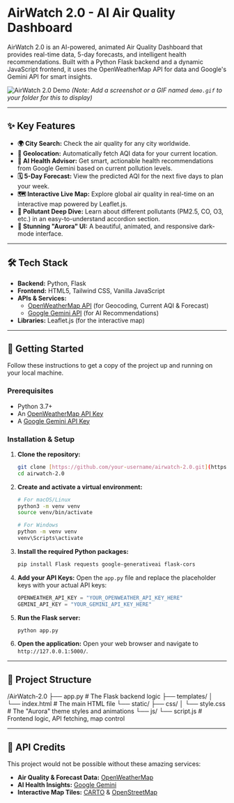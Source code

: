# AirWatch 2.0 - AI Air Quality Dashboard

AirWatch 2.0 is an AI-powered, animated Air Quality Dashboard that provides real-time data, 5-day forecasts, and intelligent health recommendations. Built with a Python Flask backend and a dynamic JavaScript frontend, it uses the OpenWeatherMap API for data and Google's Gemini API for smart insights.

![AirWatch 2.0 Demo](./demo.gif)
*(Note: Add a screenshot or a GIF named `demo.gif` to your folder for this to display)*

---

## ✨ Key Features

* **🌍 City Search:** Check the air quality for any city worldwide.
* **📍 Geolocation:** Automatically fetch AQI data for your current location.
* **🤖 AI Health Advisor:** Get smart, actionable health recommendations from Google Gemini based on current pollution levels.
* **🗓️ 5-Day Forecast:** View the predicted AQI for the next five days to plan your week.
* **🗺️ Interactive Live Map:** Explore global air quality in real-time on an interactive map powered by Leaflet.js.
* **🔬 Pollutant Deep Dive:** Learn about different pollutants (PM2.5, CO, O3, etc.) in an easy-to-understand accordion section.
* **🎨 Stunning "Aurora" UI:** A beautiful, animated, and responsive dark-mode interface.

---

## 🛠️ Tech Stack

* **Backend:** Python, Flask
* **Frontend:** HTML5, Tailwind CSS, Vanilla JavaScript
* **APIs & Services:**
    * [OpenWeatherMap API](https://openweathermap.org/api) (for Geocoding, Current AQI & Forecast)
    * [Google Gemini API](https://ai.google.dev/) (for AI Recommendations)
* **Libraries:** Leaflet.js (for the interactive map)

---

## 🚀 Getting Started

Follow these instructions to get a copy of the project up and running on your local machine.

### Prerequisites

* Python 3.7+
* An [OpenWeatherMap API Key](https://openweathermap.org/api)
* A [Google Gemini API Key](https://ai.google.dev/tutorials/python_quickstart)

### Installation & Setup

1.  **Clone the repository:**
    ```bash
    git clone [https://github.com/your-username/airwatch-2.0.git](https://github.com/your-username/airwatch-2.0.git)
    cd airwatch-2.0
    ```

2.  **Create and activate a virtual environment:**
    ```bash
    # For macOS/Linux
    python3 -m venv venv
    source venv/bin/activate

    # For Windows
    python -m venv venv
    venv\Scripts\activate
    ```

3.  **Install the required Python packages:**
    ```bash
    pip install Flask requests google-generativeai flask-cors
    ```

4.  **Add your API Keys:**
    Open the `app.py` file and replace the placeholder keys with your actual API keys:
    ```python
    OPENWEATHER_API_KEY = "YOUR_OPENWEATHER_API_KEY_HERE"
    GEMINI_API_KEY = "YOUR_GEMINI_API_KEY_HERE"
    ```

5.  **Run the Flask server:**
    ```bash
    python app.py
    ```

6.  **Open the application:**
    Open your web browser and navigate to `http://127.0.0.1:5000/`.

---

## 📁 Project Structure

/AirWatch-2.0 ├── app.py # The Flask backend logic ├── templates/ │ └── index.html # The main HTML file └── static/ ├── css/ │ └── style.css # The "Aurora" theme styles and animations └── js/ └── script.js # Frontend logic, API fetching, map control


---

## 🤝 API Credits

This project would not be possible without these amazing services:

* **Air Quality & Forecast Data:** [OpenWeatherMap](https://openweathermap.org/)
* **AI Health Insights:** [Google Gemini](https://ai.google.dev/)
* **Interactive Map Tiles:** [CARTO](https://carto.com/) & [OpenStreetMap](https://www.openstreetmap.org/)
